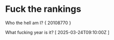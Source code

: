 # Fuck the rankings

Who the hell am I?
{ 20108770 }

What fucking year is it?
[ 2025-03-24T09:10:00Z ]
